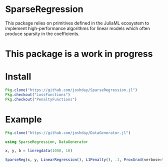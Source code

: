 # SparseRegression

This package relies on primitives defined in the JuliaML ecosystem to implement high-performance algorithms for linear models which often produce sparsity in the coefficients.

# This package is a work in progress

# Install
```julia
Pkg.clone("https://github.com/joshday/SparseRegression.jl")
Pkg.checkout("LossFunctions")
Pkg.checkout("PenaltyFunctions")
```

# Example

```julia
Pkg.clone("https://github.com/joshday/DataGenerator.jl")
```

```julia
using SparseRegression, DataGenerator

x, y, b = linregdata(1000, 10)

SparseReg(x, y, LinearRegression(), L1Penalty(), .1, ProxGrad(verbose=true))
```
